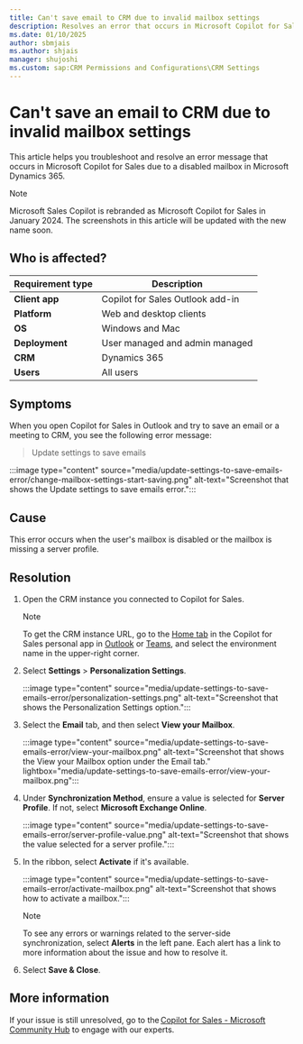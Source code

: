 ```yaml
---
title: Can't save email to CRM due to invalid mailbox settings
description: Resolves an error that occurs in Microsoft Copilot for Sales due to invalid mailbox settings in Microsoft Dynamics 365.
ms.date: 01/10/2025
author: sbmjais
ms.author: shjais
manager: shujoshi
ms.custom: sap:CRM Permissions and Configurations\CRM Settings
---
```

# Can't save an email to CRM due to invalid mailbox settings

This article helps you troubleshoot and resolve an error message that occurs in Microsoft Copilot for Sales due to a disabled mailbox in Microsoft Dynamics 365.

> [!NOTE]
> Microsoft Sales Copilot is rebranded as Microsoft Copilot for Sales in January 2024. The screenshots in this article will be updated with the new name soon.

## Who is affected?

| Requirement type |Description  |
|---------|---------|
|**Client app**     |  Copilot for Sales Outlook add-in        |
|**Platform**     | Web and desktop clients         |
|**OS**     | Windows and Mac         |
|**Deployment**     | User managed and admin managed       |
|**CRM**     | Dynamics 365        |
|**Users**     | All users   |

## Symptoms

When you open Copilot for Sales in Outlook and try to save an email or a meeting to CRM, you see the following error message:

> Update settings to save emails

:::image type="content" source="media/update-settings-to-save-emails-error/change-mailbox-settings-start-saving.png" alt-text="Screenshot that shows the Update settings to save emails error.":::

## Cause

This error occurs when the user's mailbox is disabled or the mailbox is missing a server profile.

## Resolution

1. Open the CRM instance you connected to Copilot for Sales.

    > [!NOTE]
    > To get the CRM instance URL, go to the [Home tab](/microsoft-sales-copilot/personal-app#home-tab) in the Copilot for Sales personal app in [Outlook](/microsoft-sales-copilot/personal-app#open-the-personal-app-in-outlook) or [Teams](/microsoft-sales-copilot/personal-app#open-the-personal-app-in-teams), and select the environment name in the upper-right corner.

2. Select **Settings** > **Personalization Settings**.

    :::image type="content" source="media/update-settings-to-save-emails-error/personalization-settings.png" alt-text="Screenshot that shows the Personalization Settings option.":::

3. Select the **Email** tab, and then select **View your Mailbox**.

    :::image type="content" source="media/update-settings-to-save-emails-error/view-your-mailbox.png" alt-text="Screenshot that shows the View your Mailbox option under the Email tab." lightbox="media/update-settings-to-save-emails-error/view-your-mailbox.png":::

4. Under **Synchronization Method**, ensure a value is selected for **Server Profile**. If not, select **Microsoft Exchange Online**.

    :::image type="content" source="media/update-settings-to-save-emails-error/server-profile-value.png" alt-text="Screenshot that shows the value selected for a server profile.":::

5. In the ribbon, select **Activate** if it's available.

    :::image type="content" source="media/update-settings-to-save-emails-error/activate-mailbox.png" alt-text="Screenshot that shows how to activate a mailbox.":::

    > [!NOTE]
    > To see any errors or warnings related to the server-side synchronization, select **Alerts** in the left pane. Each alert has a link to more information about the issue and how to resolve it.

6. Select **Save & Close**.

## More information

If your issue is still unresolved, go to the [Copilot for Sales - Microsoft Community Hub](https://techcommunity.microsoft.com/t5/viva-sales/bd-p/VivaSales) to engage with our experts.
